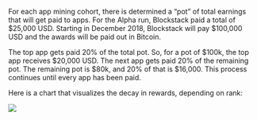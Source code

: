 For each app mining cohort, there is determined a “pot” of total earnings that will
get paid to apps. For the Alpha run, Blockstack paid a total of $25,000 USD. Starting in
December 2018, Blockstack will pay $100,000 USD and the awards will be paid out in Bitcoin.

The top app gets paid 20% of the total pot. So, for a pot of $100k, the top app
receives $20,000 USD. The next app gets paid 20% of the remaining pot. The
remaining pot is $80k, and 20% of that is $16,000. This process continues until
every app has been paid.

Here is a chart that visualizes the decay in rewards, depending on rank:

![](images/decaying.png)
